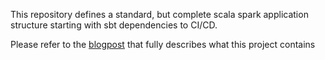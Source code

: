 This repository defines a standard, but complete scala spark application structure starting with sbt dependencies to CI/CD.

Please refer to the [blogpost](https://blog.godatadriven.com/spark-scala-application-structure) that fully describes what this project contains